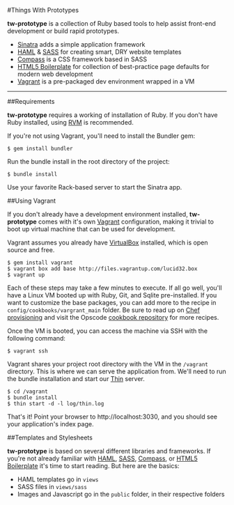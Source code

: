 #Things With Prototypes

**tw-prototype** is a collection of Ruby based tools to help assist front-end development or build rapid prototypes.

  - [Sinatra](http://www.sinatrarb.com/) adds a simple application framework
  - [HAML](http://haml-lang.com/) & [SASS](http://sass-lang.com/) for creating smart, DRY website templates
  - [Compass](http://compass-style.org/) is a CSS framework based in SASS
  - [HTML5 Boilerplate](http://html5boilerplate.com/) for collection of best-practice page defaults for modern web development
  - [Vagrant](http://vagrantup.com/) is a pre-packaged dev environment wrapped in a VM
  
____ 
           
##Requirements

**tw-prototype** requires a working of installation of Ruby. If you don't have Ruby installed, using [RVM](https://rvm.beginrescueend.com/) is recommended.

If you're not using Vagrant, you'll need to install the Bundler gem:

    $ gem install bundler

Run the bundle install in the root directory of the project:

    $ bundle install

Use your favorite Rack-based server to start the Sinatra app.
 

##Using Vagrant

If you don't already have a development environment installed, **tw-prototype** comes with it's own [Vagrant](http://vagrantup.com/) configuration, making it trivial to boot up virtual machine that can be used for development.

Vagrant assumes you already have [VirtualBox](http://www.virtualbox.org/) installed, which is open source and free.

    $ gem install vagrant
    $ vagrant box add base http://files.vagrantup.com/lucid32.box
    $ vagrant up
    
Each of these steps may take a few minutes to execute. If all go well, you'll have a Linux VM booted up with Ruby, Git, and Sqlite pre-installed. If you want to customize the base packages, you can add more to the recipe in `config/cookbooks/vargrant_main` folder. Be sure to read up on [Chef provisioning](http://vagrantup.com/docs/provisioners/chef_solo.html) and visit the Opscode [cookbook repository](https://github.com/opscode/cookbooks) for more recipes.

Once the VM is booted, you can access the machine via SSH with the following command:

    $ vagrant ssh
    
Vagrant shares your project root directory with the VM in the `/vagrant` directory. This is where we can serve the application from. We'll need to run the bundle installation and start our [Thin](http://code.macournoyer.com/thin/) server.

    $ cd /vagrant
    $ bundle install
    $ thin start -d -l log/thin.log
   
That's it! Point your browser to http://localhost:3030, and you should see your application's index page.

##Templates and Stylesheets

**tw-prototype** is based on several different libraries and frameworks. If you're not already familiar with [HAML](http://haml-lang.com/), [SASS](http://sass-lang.com/), [Compass](http://compass-style.org/), or [HTML5 Boilerplate](http://html5boilerplate.com/) it's time to start reading. But here are the basics:

  - HAML templates go in `views`
  - SASS files in `views/sass`
  - Images and Javascript go in the `public` folder, in their respective folders
    

    
   
